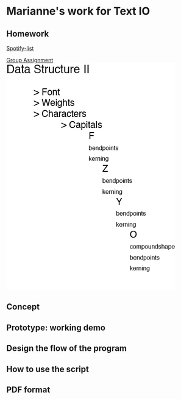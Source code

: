 # Marianne's work for Text IO 

## Homework

[Spotify-list](my_data_spotify.py)

[Group Assignment](fontdatabase.py)
![](Diagram.png)

## Concept

## Prototype: working demo

## Design the flow of the program

## How to use the script

## PDF format 
			

